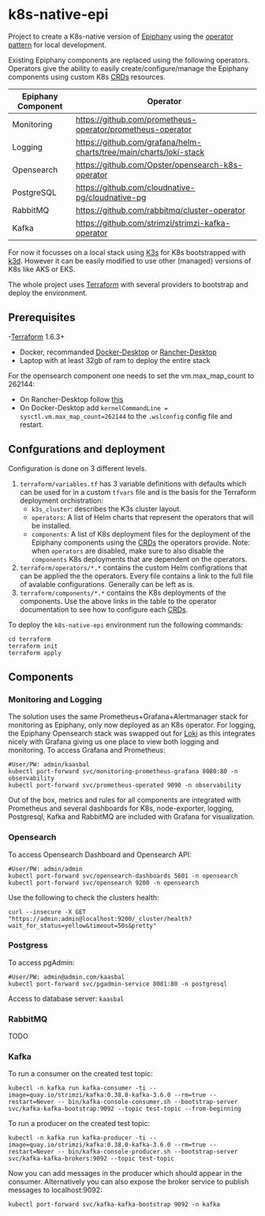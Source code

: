 # k8s-native-epi

Project to create a K8s-native version of [Epiphany](https://github.com/hitachienergy/epiphany) using the [operator pattern](https://kubernetes.io/docs/concepts/extend-kubernetes/operator/) for local development.

Existing Epiphany components are replaced using the following operators. Operators give the ability to easily create/configure/manage the Epiphany components using custom K8s [CRDs](https://kubernetes.io/docs/concepts/extend-kubernetes/api-extension/custom-resources/) resources.

| Epiphany Component  | Operator                                                           |
| ------------------- | -------------------------------------------------------------------|
| Monitoring          | https://github.com/prometheus-operator/prometheus-operator         |
| Logging             | https://github.com/grafana/helm-charts/tree/main/charts/loki-stack |
| Opensearch          | https://github.com/Opster/opensearch-k8s-operator                  |
| PostgreSQL          | https://github.com/cloudnative-pg/cloudnative-pg                   |
| RabbitMQ            | https://github.com/rabbitmq/cluster-operator                       |
| Kafka               | https://github.com/strimzi/strimzi-kafka-operator                  |

For now it focusses on a local stack using [K3s](https://k3s.io/) for K8s bootstrapped with [k3d](https://k3d.io/). However it can be easily modified to use other (managed) versions of K8s like AKS or EKS.

The whole project uses [Terraform](https://www.terraform.io/) with several providers to bootstrap and deploy the environment.

## Prerequisites

-[Terraform](https://www.terraform.io/) 1.6.3+
- Docker, recommanded [Docker-Desktop](https://www.docker.com/products/docker-desktop/) or [Rancher-Desktop](https://rancherdesktop.io/)
- Laptop with at least 32gb of ram to deploy the entire stack

For the opensearch component one needs to set the vm.max_map_count to 262144:

- On Rancher-Desktop follow [this](https://docs.rancherdesktop.io/how-to-guides/increasing-open-file-limit/)
- On Docker-Desktop add `kernelCommandLine = sysctl.vm.max_map_count=262144` to the `.wslconfig` config file and restart.

## Confgurations and deployment

Configuration is done on 3 different levels.

1. `terraform/variables.tf` has 3 variable definitions with defaults which can be used for in a custom `tfvars` file and is the basis for the Terraform deployment orchistration:
    - `k3s_cluster`: describes the K3s cluster layout.
    - `operators`: A list of Helm charts that represent the operators that will be installed.
    - `components`: A list of K8s deployment files for the deployment of the Epiphany components using the [CRDs](https://kubernetes.io/docs/concepts/extend-kubernetes/api-extension/custom-resources/) the operators provide.
    Note: when `operators` are disabled, make sure to also disable the `components` K8s deployments that are dependent on the operators.
2. `terraform/operators/*.*` contains the custom Helm configrations that can be applied the the operators. Every file contains a link to the full file of avalable configurations. Generally can be left as is.
3. `terraform/components/*.*` contains the K8s deployments of the components. Use the above links in the table to the operator documentation to see how to configure each [CRDs](https://kubernetes.io/docs/concepts/extend-kubernetes/api-extension/custom-resources/).

To deploy the `k8s-native-epi` environment run the following commands:

```shell
cd terraform
terraform init
terraform apply
```

## Components

### Monitoring and Logging

The solution uses the same Prometheus+Grafana+Alertmanager stack for monitoring as Epiphany, only now deployed as an K8s operator. For logging, the Epiphany Opensearch stack was swapped out for [Loki](https://grafana.com/oss/loki/) as this integrates nicely with Grafana giving us one place to view both logging and monitoring. To access Grafana and Prometheus:

```shell
#User/PW: admin/kaasbal
kubectl port-forward svc/monitoring-prometheus-grafana 8080:80 -n observability
kubectl port-forward svc/prometheus-operated 9090 -n observability
```

Out of the box, metrics and rules for all components are integrated with Prometheus and several dashboards for K8s, node-exporter, logging, Postgresql, Kafka and RabbitMQ are included with Grafana for visualization.

### Opensearch

To access Opensearch Dashboard and Opensearch API:

```shell
#User/PW: admin/admin
kubectl port-forward svc/opensearch-dashboards 5601 -n opensearch
kubectl port-forward svc/opensearch 9200 -n opensearch
```

Use the following to check the clusters health:

```shell
curl --insecure -X GET "https://admin:admin@localhost:9200/_cluster/health?wait_for_status=yellow&timeout=50s&pretty"
```

### Postgress

To access pgAdmin:

```shell
#User/PW: admin@admin.com/kaasbal
kubectl port-forward svc/pgadmin-service 8081:80 -n postgresql
```

Access to database server: `kaasbal`

### RabbitMQ

TODO

### Kafka

To run a consumer on the created test topic:

```shell
kubectl -n kafka run kafka-consumer -ti --image=quay.io/strimzi/kafka:0.38.0-kafka-3.6.0 --rm=true --restart=Never -- bin/kafka-console-consumer.sh --bootstrap-server svc/kafka-kafka-bootstrap:9092 --topic test-topic --from-beginning
```

To run a producer on the created test topic:

```shell
kubectl -n kafka run kafka-producer -ti --image=quay.io/strimzi/kafka:0.38.0-kafka-3.6.0 --rm=true --restart=Never -- bin/kafka-console-producer.sh --bootstrap-server svc/kafka-kafka-brokers:9092 --topic test-topic
```

Now you can add messages in the producer which should appear in the consumer. Alternatively you can also expose the broker service to publish messages to localhost:9092:

```shell
kubectl port-forward svc/kafka-kafka-bootstrap 9092 -n kafka
```
